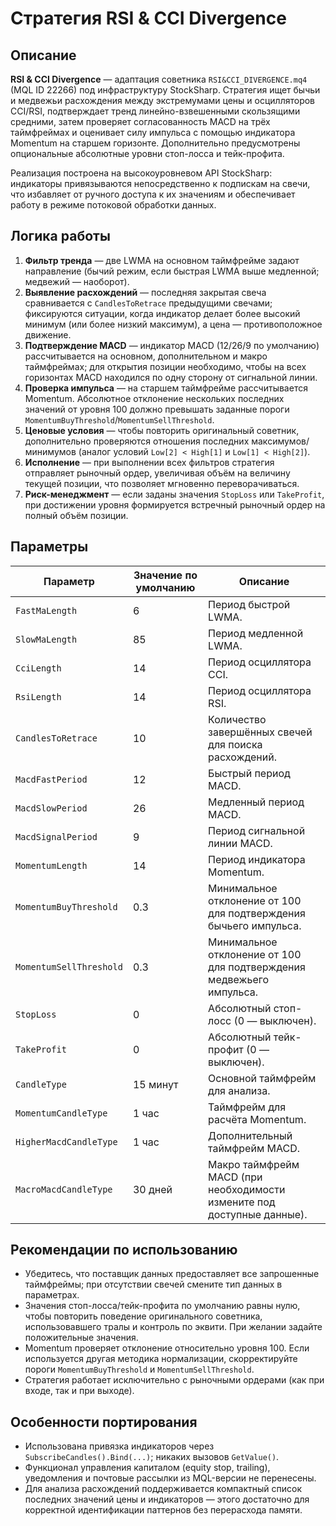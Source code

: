 # Стратегия RSI & CCI Divergence

## Описание
**RSI & CCI Divergence** — адаптация советника `RSI&CCI_DIVERGENCE.mq4` (MQL ID 22266) под инфраструктуру StockSharp. Стратегия ищет бычьи и медвежьи расхождения между экстремумами цены и осцилляторов CCI/RSI, подтверждает тренд линейно-взвешенными скользящими средними, затем проверяет согласованность MACD на трёх таймфреймах и оценивает силу импульса с помощью индикатора Momentum на старшем горизонте. Дополнительно предусмотрены опциональные абсолютные уровни стоп-лосса и тейк-профита.

Реализация построена на высокоуровневом API StockSharp: индикаторы привязываются непосредственно к подпискам на свечи, что избавляет от ручного доступа к их значениям и обеспечивает работу в режиме потоковой обработки данных.

## Логика работы
1. **Фильтр тренда** — две LWMA на основном таймфрейме задают направление (бычий режим, если быстрая LWMA выше медленной; медвежий — наоборот).
2. **Выявление расхождений** — последняя закрытая свеча сравнивается с `CandlesToRetrace` предыдущими свечами; фиксируются ситуации, когда индикатор делает более высокий минимум (или более низкий максимум), а цена — противоположное движение.
3. **Подтверждение MACD** — индикатор MACD (12/26/9 по умолчанию) рассчитывается на основном, дополнительном и макро таймфреймах; для открытия позиции необходимо, чтобы на всех горизонтах MACD находился по одну сторону от сигнальной линии.
4. **Проверка импульса** — на старшем таймфрейме рассчитывается Momentum. Абсолютное отклонение нескольких последних значений от уровня 100 должно превышать заданные пороги `MomentumBuyThreshold`/`MomentumSellThreshold`.
5. **Ценовые условия** — чтобы повторить оригинальный советник, дополнительно проверяются отношения последних максимумов/минимумов (аналог условий `Low[2] < High[1]` и `Low[1] < High[2]`).
6. **Исполнение** — при выполнении всех фильтров стратегия отправляет рыночный ордер, увеличивая объём на величину текущей позиции, что позволяет мгновенно переворачиваться.
7. **Риск-менеджмент** — если заданы значения `StopLoss` или `TakeProfit`, при достижении уровня формируется встречный рыночный ордер на полный объём позиции.

## Параметры
| Параметр | Значение по умолчанию | Описание |
| --- | --- | --- |
| `FastMaLength` | 6 | Период быстрой LWMA. |
| `SlowMaLength` | 85 | Период медленной LWMA. |
| `CciLength` | 14 | Период осциллятора CCI. |
| `RsiLength` | 14 | Период осциллятора RSI. |
| `CandlesToRetrace` | 10 | Количество завершённых свечей для поиска расхождений. |
| `MacdFastPeriod` | 12 | Быстрый период MACD. |
| `MacdSlowPeriod` | 26 | Медленный период MACD. |
| `MacdSignalPeriod` | 9 | Период сигнальной линии MACD. |
| `MomentumLength` | 14 | Период индикатора Momentum. |
| `MomentumBuyThreshold` | 0.3 | Минимальное отклонение от 100 для подтверждения бычьего импульса. |
| `MomentumSellThreshold` | 0.3 | Минимальное отклонение от 100 для подтверждения медвежьего импульса. |
| `StopLoss` | 0 | Абсолютный стоп-лосс (0 — выключен). |
| `TakeProfit` | 0 | Абсолютный тейк-профит (0 — выключен). |
| `CandleType` | 15 минут | Основной таймфрейм для анализа. |
| `MomentumCandleType` | 1 час | Таймфрейм для расчёта Momentum. |
| `HigherMacdCandleType` | 1 час | Дополнительный таймфрейм MACD. |
| `MacroMacdCandleType` | 30 дней | Макро таймфрейм MACD (при необходимости измените под доступные данные). |

## Рекомендации по использованию
- Убедитесь, что поставщик данных предоставляет все запрошенные таймфреймы; при отсутствии свечей смените тип данных в параметрах.
- Значения стоп-лосса/тейк-профита по умолчанию равны нулю, чтобы повторить поведение оригинального советника, использовавшего тралы и контроль по эквити. При желании задайте положительные значения.
- Momentum проверяет отклонение относительно уровня 100. Если используется другая методика нормализации, скорректируйте пороги `MomentumBuyThreshold` и `MomentumSellThreshold`.
- Стратегия работает исключительно с рыночными ордерами (как при входе, так и при выходе).

## Особенности портирования
- Использована привязка индикаторов через `SubscribeCandles().Bind(...)`; никаких вызовов `GetValue()`.
- Функционал управления капиталом (equity stop, trailing), уведомления и почтовые рассылки из MQL-версии не перенесены.
- Для анализа расхождений поддерживается компактный список последних значений цены и индикаторов — этого достаточно для корректной идентификации паттернов без перерасхода памяти.
